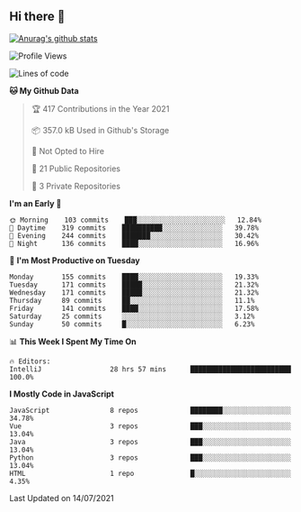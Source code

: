 ## Hi there 👋

[![Anurag's github stats](https://github-readme-stats.vercel.app/api?username=Songwonseok)](https://github.com/anuraghazra/github-readme-stats)



<!--START_SECTION:waka-->
![Profile Views](http://img.shields.io/badge/Profile%20Views-0-blue)

![Lines of code](https://img.shields.io/badge/From%20Hello%20World%20I%27ve%20Written-2.9%20million%20lines%20of%20code-blue)

**🐱 My Github Data** 

> 🏆 417 Contributions in the Year 2021
 > 
> 📦 357.0 kB Used in Github's Storage 
 > 
> 🚫 Not Opted to Hire
 > 
> 📜 21 Public Repositories 
 > 
> 🔑 3 Private Repositories  
 > 
**I'm an Early 🐤** 

```text
🌞 Morning    103 commits    ███░░░░░░░░░░░░░░░░░░░░░░   12.84% 
🌆 Daytime    319 commits    ██████████░░░░░░░░░░░░░░░   39.78% 
🌃 Evening    244 commits    ███████░░░░░░░░░░░░░░░░░░   30.42% 
🌙 Night      136 commits    ████░░░░░░░░░░░░░░░░░░░░░   16.96%

```
📅 **I'm Most Productive on Tuesday** 

```text
Monday       155 commits    ████░░░░░░░░░░░░░░░░░░░░░   19.33% 
Tuesday      171 commits    █████░░░░░░░░░░░░░░░░░░░░   21.32% 
Wednesday    171 commits    █████░░░░░░░░░░░░░░░░░░░░   21.32% 
Thursday     89 commits     ██░░░░░░░░░░░░░░░░░░░░░░░   11.1% 
Friday       141 commits    ████░░░░░░░░░░░░░░░░░░░░░   17.58% 
Saturday     25 commits     ░░░░░░░░░░░░░░░░░░░░░░░░░   3.12% 
Sunday       50 commits     █░░░░░░░░░░░░░░░░░░░░░░░░   6.23%

```


📊 **This Week I Spent My Time On** 

```text
🔥 Editors: 
IntelliJ                 28 hrs 57 mins      █████████████████████████   100.0%

```

**I Mostly Code in JavaScript** 

```text
JavaScript               8 repos             ████████░░░░░░░░░░░░░░░░░   34.78% 
Vue                      3 repos             ███░░░░░░░░░░░░░░░░░░░░░░   13.04% 
Java                     3 repos             ███░░░░░░░░░░░░░░░░░░░░░░   13.04% 
Python                   3 repos             ███░░░░░░░░░░░░░░░░░░░░░░   13.04% 
HTML                     1 repo              █░░░░░░░░░░░░░░░░░░░░░░░░   4.35%

```



 Last Updated on 14/07/2021
<!--END_SECTION:waka-->
